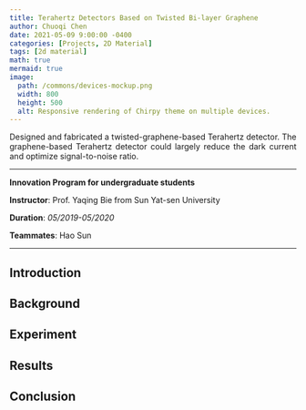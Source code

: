 ```yaml
---
title: Terahertz Detectors Based on Twisted Bi-layer Graphene
author: Chuoqi Chen
date: 2021-05-09 9:00:00 -0400
categories: [Projects, 2D Material]
tags: [2d material]
math: true
mermaid: true
image:
  path: /commons/devices-mockup.png
  width: 800
  height: 500
  alt: Responsive rendering of Chirpy theme on multiple devices.
---
```

<style>body {text-align: justify}</style>

Designed and fabricated a twisted-graphene-based Terahertz detector. The graphene-based Terahertz detector could largely reduce the dark current and optimize signal-to-noise ratio. 

---

**Innovation Program for undergraduate students**

**Instructor**: Prof. Yaqing Bie from Sun Yat-sen University 

**Duration**: *05/2019-05/2020*

**Teammates**: Hao Sun

---

## Introduction

## Background

## Experiment

## Results

## Conclusion